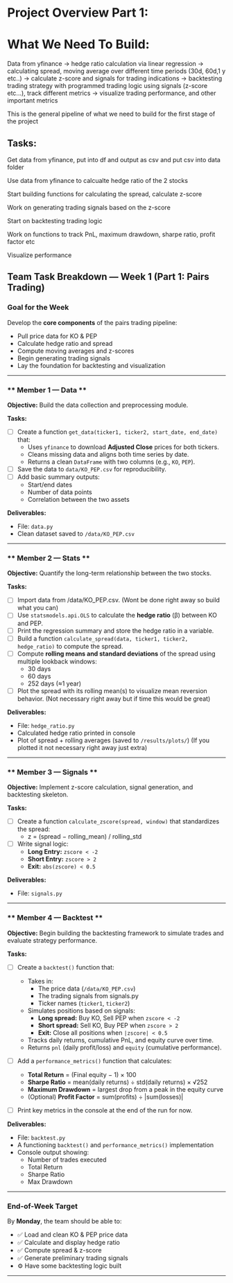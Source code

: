 # Project Overview Part 1:

# What We Need To Build:

Data from yfinance -> hedge ratio calculation via linear regression -> calculating spread, moving average over different time periods (30d, 60d,1 y etc..) -> calculate z-score and signals for trading indications -> backtesting trading strategy with programmed trading logic using signals (z-score etc...), track different metrics -> visualize trading performance, and other important metrics

This is the general pipeline of what we need to build for the first stage of the project

## Tasks:

Get data from yfinance, put into df and output as csv and put csv into data folder

Use data from yfinance to calcualte hedge ratio of the 2 stocks

Start building functions for calculating the spread, calculate z-score

Work on generating trading signals based on the z-score

Start on backtesting trading logic 

Work on functions to track PnL, maximum drawdown, sharpe ratio, profit factor etc

Visualize performance


##  Team Task Breakdown — Week 1 (Part 1: Pairs Trading)

###  Goal for the Week
Develop the **core components** of the pairs trading pipeline:
- Pull price data for KO & PEP
- Calculate hedge ratio and spread
- Compute moving averages and z-scores
- Begin generating trading signals
- Lay the foundation for backtesting and visualization

---

### ** Member 1 — Data **
**Objective:** Build the data collection and preprocessing module.

**Tasks:**
- [ ] Create a function `get_data(ticker1, ticker2, start_date, end_date)` that:
  - Uses `yfinance` to download **Adjusted Close** prices for both tickers.  
  - Cleans missing data and aligns both time series by date.  
  - Returns a clean `DataFrame` with two columns (e.g., `KO`, `PEP`).
- [ ] Save the data to `data/KO_PEP.csv` for reproducibility.  
- [ ] Add basic summary outputs:
  - Start/end dates  
  - Number of data points  
  - Correlation between the two assets

**Deliverables:**
- File: `data.py`  
- Clean dataset saved to `/data/KO_PEP.csv`  


---

### ** Member 2 — Stats **
**Objective:** Quantify the long-term relationship between the two stocks.

**Tasks:**
- [ ] Import data from /data/KO_PEP.csv. (Wont be done right away so build what you can)
- [ ] Use `statsmodels.api.OLS` to calculate the **hedge ratio** (β) between KO and PEP.  
- [ ] Print the regression summary and store the hedge ratio in a variable.  
- [ ] Build a function `calculate_spread(data, ticker1, ticker2, hedge_ratio)` to compute the spread.  
- [ ] Compute **rolling means and standard deviations** of the spread using multiple lookback windows:
  - 30 days  
  - 60 days  
  - 252 days (≈1 year)
- [ ] Plot the spread with its rolling mean(s) to visualize mean reversion behavior. (Not necessary right away but if time this would be great) 

**Deliverables:**
- File: `hedge_ratio.py`  
- Calculated hedge ratio printed in console  
- Plot of spread + rolling averages (saved to `/results/plots/`) (If you plotted it not necessary right away just extra) 

---

### ** Member 3 — Signals **
**Objective:** Implement z-score calculation, signal generation, and backtesting skeleton.

**Tasks:**
- [ ] Create a function `calculate_zscore(spread, window)` that standardizes the spread:
  - z = (spread − rolling_mean) / rolling_std  
- [ ] Write signal logic:
  - **Long Entry:** `zscore < -2`  
  - **Short Entry:** `zscore > 2`  
  - **Exit:** `abs(zscore) < 0.5`  

**Deliverables:**
- File: `signals.py`  

---

### ** Member 4 — Backtest **
**Objective:** Begin building the backtesting framework to simulate trades and evaluate strategy performance.  

**Tasks:**
- [ ] Create a `backtest()` function that:
  - Takes in:
    - The price data (`/data/KO_PEP.csv`)
    - The trading signals from signals.py
    - Ticker names (`ticker1`, `ticker2`)
  - Simulates positions based on signals:
    - **Long spread:** Buy KO, Sell PEP when `zscore < -2`
    - **Short spread:** Sell KO, Buy PEP when `zscore > 2`
    - **Exit:** Close all positions when `|zscore| < 0.5`
  - Tracks daily returns, cumulative PnL, and equity curve over time.  
  - Returns `pnl` (daily profit/loss) and `equity` (cumulative performance).

- [ ] Add a `performance_metrics()` function that calculates:
  - **Total Return** = (Final equity − 1) × 100  
  - **Sharpe Ratio** = mean(daily returns) ÷ std(daily returns) × √252  
  - **Maximum Drawdown** = largest drop from a peak in the equity curve  
  - (Optional) **Profit Factor** = sum(profits) ÷ |sum(losses)|  

- [ ] Print key metrics in the console at the end of the run for now.

**Deliverables:**
- File: `backtest.py`  
- A functioning `backtest()` and `performance_metrics()` implementation  
- Console output showing:
  - Number of trades executed  
  - Total Return  
  - Sharpe Ratio  
  - Max Drawdown 

---

###  **End-of-Week Target**
By **Monday**, the team should be able to:
- ✅ Load and clean KO & PEP price data  
- ✅ Calculate and display hedge ratio  
- ✅ Compute spread & z-score  
- ✅ Generate preliminary trading signals  
- ⚙️ Have some backtesting logic built 

---



